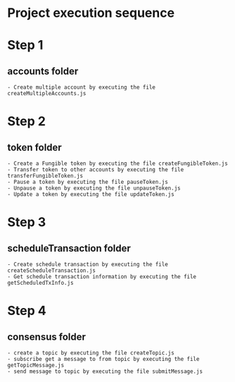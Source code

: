 # Project execution sequence

# Step 1
## accounts folder
    - Create multiple account by executing the file createMultipleAccounts.js

# Step 2
## token folder
    - Create a Fungible token by executing the file createFungibleToken.js
    - Transfer token to other accounts by executing the file transferFungibleToken.js
    - Pause a token by executing the file pauseToken.js
    - Unpause a token by executing the file unpauseToken.js
    - Update a token by executing the file updateToken.js

# Step 3
## scheduleTransaction folder
    - Create schedule transaction by executing the file createScheduleTransaction.js
    - Get schedule transaction information by executing the file getScheduledTxInfo.js

# Step 4
## consensus folder
    - create a topic by executing the file createTopic.js
    - subscribe get a message to from topic by executing the file getTopicMessage.js
    - send message to topic by executing the file submitMessage.js
